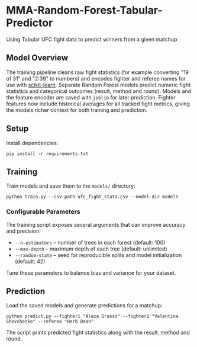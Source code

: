 # MMA-Random-Forest-Tabular-Predictor
Using Tabular UFC fight data to predict winners from a given matchup

## Model Overview
The training pipeline cleans raw fight statistics (for example converting "19 of 31" and "2:39" to numbers) and encodes fighter and referee names for use with [scikit-learn](https://scikit-learn.org/). Separate Random Forest models predict numeric fight statistics and categorical outcomes (result, method and round). Models and the feature encoder are saved with `joblib` for later prediction. Fighter features now include historical averages for all tracked fight metrics, giving the models richer context for both training and prediction.

## Setup
Install dependencies:

```
pip install -r requirements.txt
```

## Training
Train models and save them to the `models/` directory:

```
python train.py --csv-path ufc_fight_stats.csv --model-dir models
```

### Configurable Parameters
The training script exposes several arguments that can improve accuracy and precision:

* `--n-estimators` – number of trees in each forest (default: 100)
* `--max-depth` – maximum depth of each tree (default: unlimited)
* `--random-state` – seed for reproducible splits and model initialization (default: 42)

Tune these parameters to balance bias and variance for your dataset.

## Prediction
Load the saved models and generate predictions for a matchup:

```
python predict.py --fighter1 "Alexa Grasso" --fighter2 "Valentina Shevchenko" --referee "Herb Dean"
```

The script prints predicted fight statistics along with the result, method and round.
